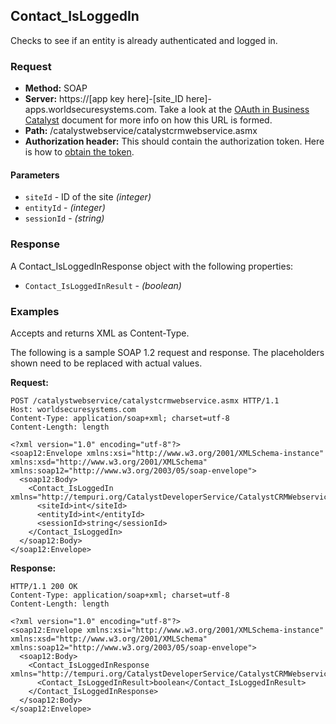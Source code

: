 ## Contact_IsLoggedIn

Checks to see if an entity is already authenticated and logged in.

### Request

* **Method:** SOAP
* **Server:**  https://[app key here]-[site_ID here]-apps.worldsecuresystems.com. Take a look at the [OAuth in Business Catalyst](http://developers.businesscatalyst.com/developer-documentation/oauth-in-bc.html) document for more info on how this URL is formed.  
* **Path:** /catalystwebservice/catalystcrmwebservice.asmx
* **Authorization header:** This should contain the authorization token. Here is how to [obtain the token](http://developers.businesscatalyst.com/developer-documentation/oauth-in-bc.html).
	
#### Parameters

* `siteId` - ID of the site *(integer)*
* `entityId` - *(integer)*
* `sessionId` - *(string)*

### Response

A Contact_IsLoggedInResponse object with the following properties:

* `Contact_IsLoggedInResult` - *(boolean)* 

### Examples

Accepts and returns XML as Content-Type. 

The following is a sample SOAP 1.2 request and response. The placeholders shown need to be replaced with actual values.

**Request:**
~~~
POST /catalystwebservice/catalystcrmwebservice.asmx HTTP/1.1
Host: worldsecuresystems.com
Content-Type: application/soap+xml; charset=utf-8
Content-Length: length

<?xml version="1.0" encoding="utf-8"?>
<soap12:Envelope xmlns:xsi="http://www.w3.org/2001/XMLSchema-instance" xmlns:xsd="http://www.w3.org/2001/XMLSchema" xmlns:soap12="http://www.w3.org/2003/05/soap-envelope">
  <soap12:Body>
    <Contact_IsLoggedIn xmlns="http://tempuri.org/CatalystDeveloperService/CatalystCRMWebservice">
      <siteId>int</siteId>
      <entityId>int</entityId>
      <sessionId>string</sessionId>
    </Contact_IsLoggedIn>
  </soap12:Body>
</soap12:Envelope>
~~~

**Response:**
~~~
HTTP/1.1 200 OK
Content-Type: application/soap+xml; charset=utf-8
Content-Length: length

<?xml version="1.0" encoding="utf-8"?>
<soap12:Envelope xmlns:xsi="http://www.w3.org/2001/XMLSchema-instance" xmlns:xsd="http://www.w3.org/2001/XMLSchema" xmlns:soap12="http://www.w3.org/2003/05/soap-envelope">
  <soap12:Body>
    <Contact_IsLoggedInResponse xmlns="http://tempuri.org/CatalystDeveloperService/CatalystCRMWebservice">
      <Contact_IsLoggedInResult>boolean</Contact_IsLoggedInResult>
    </Contact_IsLoggedInResponse>
  </soap12:Body>
</soap12:Envelope>
~~~
